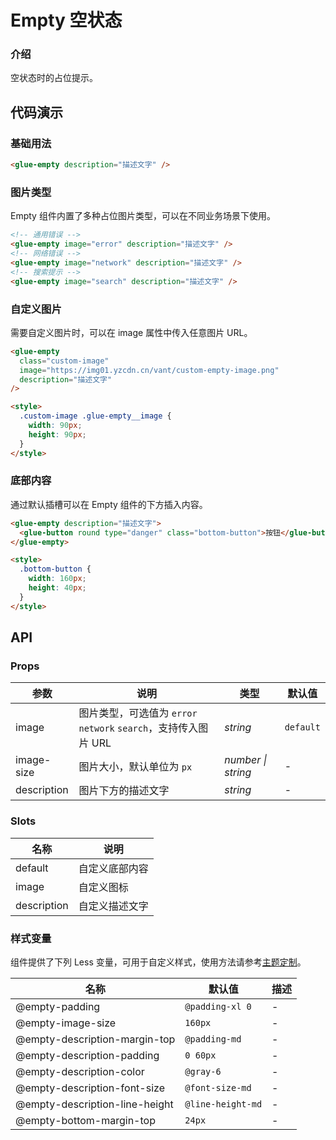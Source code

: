 # Empty 空状态

### 介绍

空状态时的占位提示。

## 代码演示

### 基础用法

```html
<glue-empty description="描述文字" />
```

### 图片类型

Empty 组件内置了多种占位图片类型，可以在不同业务场景下使用。

```html
<!-- 通用错误 -->
<glue-empty image="error" description="描述文字" />
<!-- 网络错误 -->
<glue-empty image="network" description="描述文字" />
<!-- 搜索提示 -->
<glue-empty image="search" description="描述文字" />
```

### 自定义图片

需要自定义图片时，可以在 image 属性中传入任意图片 URL。

```html
<glue-empty
  class="custom-image"
  image="https://img01.yzcdn.cn/vant/custom-empty-image.png"
  description="描述文字"
/>

<style>
  .custom-image .glue-empty__image {
    width: 90px;
    height: 90px;
  }
</style>
```

### 底部内容

通过默认插槽可以在 Empty 组件的下方插入内容。

```html
<glue-empty description="描述文字">
  <glue-button round type="danger" class="bottom-button">按钮</glue-button>
</glue-empty>

<style>
  .bottom-button {
    width: 160px;
    height: 40px;
  }
</style>
```

## API

### Props

| 参数        | 说明                                                          | 类型               | 默认值    |
|-------------|-------------------------------------------------------------|--------------------|-----------|
| image       | 图片类型，可选值为 `error` `network` `search`，支持传入图片 URL | _string_           | `default` |
| image-size  | 图片大小，默认单位为 `px`                                      | _number \| string_ | -         |
| description | 图片下方的描述文字                                            | _string_           | -         |

### Slots

| 名称        | 说明           |
|-------------|--------------|
| default     | 自定义底部内容 |
| image       | 自定义图标     |
| description | 自定义描述文字 |

### 样式变量

组件提供了下列 Less 变量，可用于自定义样式，使用方法请参考[主题定制](#/zh-CN/theme)。

| 名称                           | 默认值            | 描述 |
|--------------------------------|-------------------|------|
| @empty-padding                 | `@padding-xl 0`   | -    |
| @empty-image-size              | `160px`           | -    |
| @empty-description-margin-top  | `@padding-md`     | -    |
| @empty-description-padding     | `0 60px`          | -    |
| @empty-description-color       | `@gray-6`         | -    |
| @empty-description-font-size   | `@font-size-md`   | -    |
| @empty-description-line-height | `@line-height-md` | -    |
| @empty-bottom-margin-top       | `24px`            | -    |
